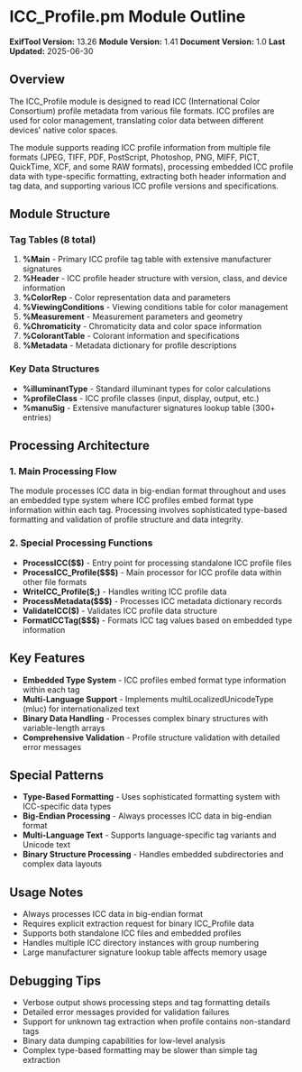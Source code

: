 # ICC_Profile.pm Module Outline

**ExifTool Version:** 13.26
**Module Version:** 1.41
**Document Version:** 1.0
**Last Updated:** 2025-06-30

## Overview

The ICC_Profile module is designed to read ICC (International Color Consortium) profile metadata from various file formats. ICC profiles are used for color management, translating color data between different devices' native color spaces.

The module supports reading ICC profile information from multiple file formats (JPEG, TIFF, PDF, PostScript, Photoshop, PNG, MIFF, PICT, QuickTime, XCF, and some RAW formats), processing embedded ICC profile data with type-specific formatting, extracting both header information and tag data, and supporting various ICC profile versions and specifications.

## Module Structure

### Tag Tables (8 total)

1. **%Main** - Primary ICC profile tag table with extensive manufacturer signatures
2. **%Header** - ICC profile header structure with version, class, and device information
3. **%ColorRep** - Color representation data and parameters
4. **%ViewingConditions** - Viewing conditions table for color management
5. **%Measurement** - Measurement parameters and geometry
6. **%Chromaticity** - Chromaticity data and color space information
7. **%ColorantTable** - Colorant information and specifications
8. **%Metadata** - Metadata dictionary for profile descriptions

### Key Data Structures

- **%illuminantType** - Standard illuminant types for color calculations
- **%profileClass** - ICC profile classes (input, display, output, etc.)
- **%manuSig** - Extensive manufacturer signatures lookup table (300+ entries)

## Processing Architecture

### 1. Main Processing Flow

The module processes ICC data in big-endian format throughout and uses an embedded type system where ICC profiles embed format type information within each tag. Processing involves sophisticated type-based formatting and validation of profile structure and data integrity.

### 2. Special Processing Functions

- **ProcessICC($$)** - Entry point for processing standalone ICC profile files
- **ProcessICC_Profile($$$)** - Main processor for ICC profile data within other file formats
- **WriteICC_Profile($$;$)** - Handles writing ICC profile data
- **ProcessMetadata($$$)** - Processes ICC metadata dictionary records
- **ValidateICC($)** - Validates ICC profile data structure
- **FormatICCTag($$$)** - Formats ICC tag values based on embedded type information

## Key Features

- **Embedded Type System** - ICC profiles embed format type information within each tag
- **Multi-Language Support** - Implements multiLocalizedUnicodeType (mluc) for internationalized text
- **Binary Data Handling** - Processes complex binary structures with variable-length arrays
- **Comprehensive Validation** - Profile structure validation with detailed error messages

## Special Patterns

- **Type-Based Formatting** - Uses sophisticated formatting system with ICC-specific data types
- **Big-Endian Processing** - Always processes ICC data in big-endian format
- **Multi-Language Text** - Supports language-specific tag variants and Unicode text
- **Binary Structure Processing** - Handles embedded subdirectories and complex data layouts

## Usage Notes

- Always processes ICC data in big-endian format
- Requires explicit extraction request for binary ICC_Profile data
- Supports both standalone ICC files and embedded profiles
- Handles multiple ICC directory instances with group numbering
- Large manufacturer signature lookup table affects memory usage

## Debugging Tips

- Verbose output shows processing steps and tag formatting details
- Detailed error messages provided for validation failures
- Support for unknown tag extraction when profile contains non-standard tags
- Binary data dumping capabilities for low-level analysis
- Complex type-based formatting may be slower than simple tag extraction